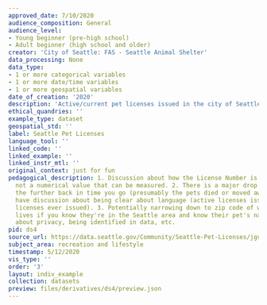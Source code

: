 ```yaml
---
approved_date: 7/10/2020
audience_composition: General
audience_level:
- Young beginner (pre-high school)
- Adult beginner (high school and older)
creator: 'City of Seattle: FAS - Seattle Animal Shelter'
data_processing: None
data_type:
- 1 or more categorical variables
- 1 or more date/time variables
- 1 or more geospatial variables
date_of_creation: '2020'
description: 'Active/current pet licenses issued in the city of Seattle, WA. '
ethical_quandries: ''
example_type: dataset
geospatial_std: ''
label: Seattle Pet Licenses
language_tool: ''
linked_code: ''
linked_example: ''
linked_instr_mtl: ''
original_context: just for fun
pedagogical_description: 1. Discussion about how the License Number is a unique identifier,
  not a numerical value that can be measured. 2. There is a major drop in active licenses
  the further back in time you go (presumably the pets died or moved away), so can
  have discussion about being clear about language (active licenses issued vs all
  licenses ever issued). 3. Potentially narrowing down to zip code of where someone
  lives if you know they're in the Seattle area and know their pet's name -- conversation
  about privacy, being identified in data, etc.
pid: ds4
source_url: https://data.seattle.gov/Community/Seattle-Pet-Licenses/jguv-t9rb/data
subject_area: recreation and lifestyle
timestamp: 5/12/2020
vis_type: ''
order: '3'
layout: indiv_example
collection: datasets
preview: files/derivatives/ds4/preview.json
---
```

